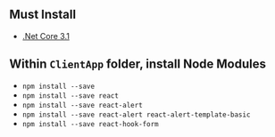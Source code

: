 ## Must Install

* [.Net Core 3.1](https://dotnet.microsoft.com/download/dotnet-core/3.1)


## Within `ClientApp` folder, install Node Modules
* `npm install --save`
* `npm install --save react`
* `npm install --save react-alert`
* `npm install --save react-alert react-alert-template-basic`
* `npm install --save react-hook-form`